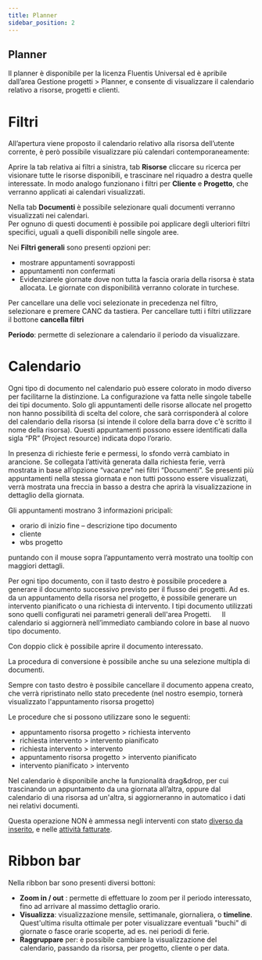 ```yaml
---
title: Planner
sidebar_position: 2
---
```

## Planner
Il planner è disponibile per la licenza Fluentis Universal ed è apribile dall’area Gestione progetti > Planner, e consente di visualizzare il calendario relativo a risorse, progetti e clienti.  

# Filtri
All’apertura viene proposto il calendario relativo alla risorsa dell’utente corrente, è però possibile visualizzare più calendari contemporaneamente: 

Aprire la tab relativa ai filtri a sinistra, tab **Risorse** cliccare su ricerca per visionare tutte le risorse disponibili, e trascinare nel riquadro a destra quelle interessate. 
In modo analogo funzionano i filtri per **Cliente** e **Progetto**, che verranno applicati ai calendari visualizzati. 

Nella tab **Documenti** è possibile selezionare quali documenti verranno visualizzati nei calendari.  
Per ognuno di questi documenti è possibile poi applicare degli ulteriori filtri specifici, uguali a quelli disponibili nelle singole aree. 

Nei **Filtri generali** sono presenti opzioni per:
- mostrare appuntamenti sovrapposti
- appuntamenti non confermati
- Evidenziarele giornate dove non tutta la fascia oraria della risorsa è stata allocata. Le giornate con disponibilità verranno colorate in turchese. 

Per cancellare una delle voci selezionate in precedenza nel filtro, selezionare e premere CANC da tastiera. Per cancellare tutti i filtri utilizzare il bottone **cancella filtri**  

**Periodo**: permette di selezionare a calendario il periodo da visualizzare. 


# Calendario
Ogni tipo di documento nel calendario può essere colorato in modo diverso per facilitarne la distinzione. La configurazione va fatta nelle singole tabelle dei tipi documento.
Solo gli appuntamenti delle risorse allocate nel progetto non hanno possibilità di scelta del colore, che sarà corrisponderà al colore del calendario della risorsa (si intende il colore della barra dove c'è scritto il nome della risorsa). Questi appuntamenti possono essere identificati dalla sigla “PR” (Project resource) indicata dopo l’orario.
 
In presenza di richieste ferie e permessi, lo sfondo verrà cambiato in arancione. Se collegata l’attività generata dalla richiesta ferie, verrà mostrata in base all’opzione “vacanze” nei filtri “Documenti”. 
Se presenti più appuntamenti nella stessa giornata e non tutti possono essere visualizzati, verrà mostrata una freccia in basso a destra che aprirà la visualizzazione in dettaglio della giornata.
 
Gli appuntamenti mostrano 3 informazioni pricipali: 
-	orario di inizio fine – descrizione tipo documento 
-	cliente
-	wbs progetto

puntando con il mouse sopra l’appuntamento verrà mostrato una tooltip con maggiori dettagli.
 
Per ogni tipo documento, con il tasto destro è possibile procedere a generare il documento successivo previsto per il flusso dei progetti. 
Ad es. da un appuntamento della risorsa nel progetto, è possibile generare un intervento pianificato o una richiesta di intervento. I tipi documento utilizzati sono quelli configurati nei parametri generali dell'area Progetti. 
 
Il calendario si aggiornerà nell’immediato cambiando colore in base al nuovo tipo documento.

Con doppio click è possibile aprire il documento interessato.

La procedura di conversione è possibile anche su una selezione multipla di documenti.

Sempre con tasto destro è possibile cancellare il documento appena creato, che verrà ripristinato nello stato precedente (nel nostro esempio, tornerà visualizzato l'appuntamento risorsa progetto)

Le procedure che si possono utilizzare sono le seguenti:
-	appuntamento risorsa progetto > richiesta intervento
-	richiesta intervento > intervento pianificato
-	richiesta intervento > intervento
-	appuntamento risorsa progetto > intervento pianificato
-	intervento pianificato > intervento


Nel calendario è disponibile anche la funzionalità drag&drop, per cui trascinando un appuntamento da una giornata all’altra, oppure dal calendario di una risorsa ad un'altra, si aggiorneranno in automatico i dati nei relativi documenti. 

Questa operazione NON è ammessa negli interventi con stato <u>diverso da inserito</u>, e nelle <u>attività fatturate</u>. 
 
# Ribbon bar
Nella ribbon bar sono presenti diversi bottoni: 
- **Zoom in / out** : permette di effettuare lo zoom per il periodo interessato, fino ad arrivare al massimo dettaglio orario.
- **Visualizza**: visualizzazione mensile, settimanale, giornaliera, o **timeline**. Quest'ultima risulta ottimale per poter visualizzare eventuali "buchi" di giornate o fasce orarie scoperte, ad es. nei periodi di ferie. 
- **Raggruppare** per: è possibile cambiare la visualizzazione del calendario, passando da risorsa, per progetto, cliente o per data. 



 


